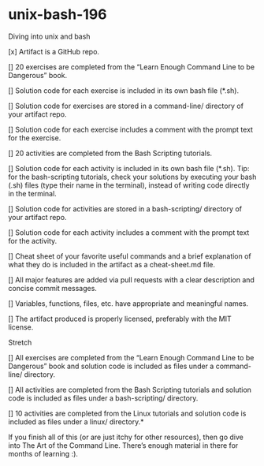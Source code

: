 # unix-bash-196
Diving into unix and bash 

[x] Artifact is a GitHub repo. 

[] 20 exercises are completed from the “Learn Enough Command Line to be Dangerous” book.

[] Solution code for each exercise is included in its own bash file (*.sh).

[] Solution code for exercises are stored in a command-line/ directory of your artifact repo.

[] Solution code for each exercise includes a comment with the prompt text for the exercise.

[] 20 activities are completed from the Bash Scripting tutorials.

[] Solution code for each activity is included in its own bash file (*.sh). Tip: for the bash-scripting tutorials, check your solutions by executing your bash (.sh) files (type their name in the terminal), instead of writing code directly in the terminal.

[] Solution code for activities are stored in a bash-scripting/ directory of your artifact repo.

[]  Solution code for each activity includes a comment with the prompt text for the activity.

[] Cheat sheet of your favorite useful commands and a brief explanation of what they do is included in the artifact as a cheat-sheet.md file.

[] All major features are added via pull requests with a clear description and concise commit messages.

[] Variables, functions, files, etc. have appropriate and meaningful names.

[] The artifact produced is properly licensed, preferably with the MIT license.

Stretch

[] All exercises are completed from the “Learn Enough Command Line to be Dangerous” book and solution code is included as files under a command-line/ directory.

[] All activities are completed from the Bash Scripting tutorials and solution code is included as files under a bash-scripting/ directory.

[] 10 activities are completed from the Linux tutorials and solution code is included as files under a linux/ directory.*

If you finish all of this (or are just itchy for other resources), then go dive into The Art of the Command Line. There’s enough material in there for months of learning :).
